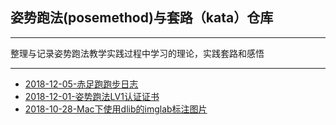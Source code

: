 ## 姿势跑法(posemethod)与套路（kata）仓库

---

整理与记录姿势跑法教学实践过程中学习的理论，实践套路和感悟

---

* [2018-12-05-赤足跑跑步日志](https://sggggy.github.io/docs/posemethod/2018-12-05-赤足跑跑步日志)
* [2018-12-01-姿势跑法LV1认证证书](https://sggggy.github.io/images/certification-Certification-Exam-Level-1_-RTS-认证考试1级-CHEN.DEWEN.pdf)
* [2018-10-28-Mac下使用dlib的imglab标注图片](https://sggggy.github.io/docs/posemethod/2018-10-28-Mac下使用dlib的imglab标注图片)